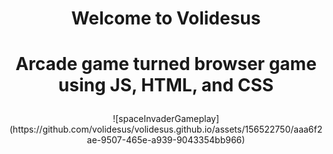 # <p align="center">Welcome to Volidesus</p>
# <p align="center">Arcade game turned browser game using JS, HTML, and CSS</p>
<p align="center">![spaceInvaderGameplay](https://github.com/volidesus/volidesus.github.io/assets/156522750/aaa6f2ae-9507-465e-a939-9043354bb966)</p>
